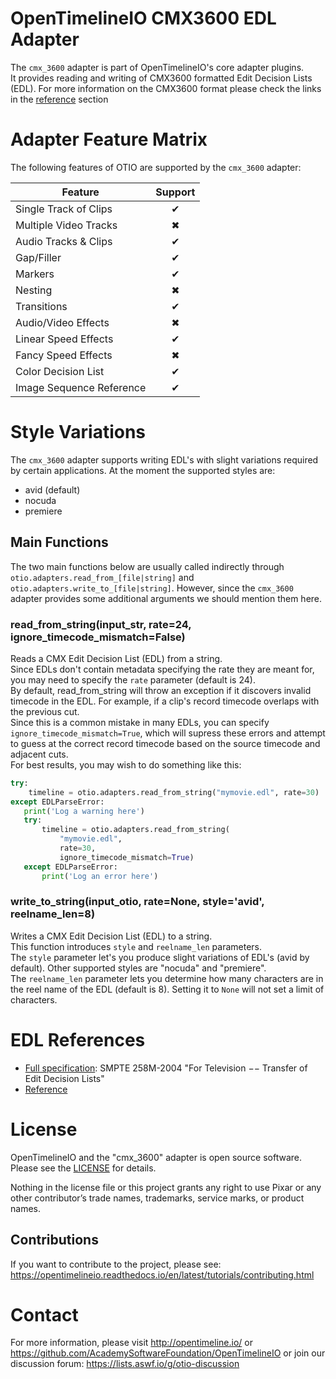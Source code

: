 # OpenTimelineIO CMX3600 EDL Adapter

The `cmx_3600` adapter is part of OpenTimelineIO's core adapter plugins.  
It provides reading and writing of CMX3600 formatted Edit Decision Lists (EDL). 
For more information on the CMX3600 format please check the links in the 
[reference](edl-references) section 

# Adapter Feature Matrix

The following features of OTIO are supported by the `cmx_3600` adapter:

|Feature                  | Support |
|-------------------------|:-------:|
|Single Track of Clips    | ✔       |
|Multiple Video Tracks    | ✖       |
|Audio Tracks & Clips     | ✔       |
|Gap/Filler               | ✔       |
|Markers                  | ✔       |
|Nesting                  | ✖       |
|Transitions              | ✔       |
|Audio/Video Effects      | ✖       |
|Linear Speed Effects     | ✔       |
|Fancy Speed Effects      | ✖       |
|Color Decision List      | ✔       |
|Image Sequence Reference | ✔       |


# Style Variations
The `cmx_3600` adapter supports writing EDL's with slight variations required by 
certain applications. At the moment the supported styles are:
* avid (default)
* nocuda
* premiere


## Main Functions
The two main functions below are usually called indirectly through 
`otio.adapters.read_from_[file|string]` and `otio.adapters.write_to_[file|string]`.
However, since the `cmx_3600` adapter provides some additional arguments we 
should mention them here.

### read_from_string(input_str, rate=24, ignore_timecode_mismatch=False)

Reads a CMX Edit Decision List (EDL) from a string.  
Since EDLs don't contain metadata specifying the rate they are meant
for, you may need to specify the `rate` parameter (default is 24).  
By default, read_from_string will throw an exception if it discovers
invalid timecode in the EDL. For example, if a clip's record timecode
overlaps with the previous cut.  
Since this is a common mistake in many EDLs, you can specify 
`ignore_timecode_mismatch=True`, which will
supress these errors and attempt to guess at the correct record
timecode based on the source timecode and adjacent cuts.  
For best results, you may wish to do something like this:

``` python
try:
    timeline = otio.adapters.read_from_string("mymovie.edl", rate=30)
except EDLParseError:
   print('Log a warning here')
   try:
       timeline = otio.adapters.read_from_string(
           "mymovie.edl",
           rate=30,
           ignore_timecode_mismatch=True)
   except EDLParseError:
       print('Log an error here')
```

### write_to_string(input_otio, rate=None, style='avid', reelname_len=8)

Writes a CMX Edit Decision List (EDL) to a string.  
This function introduces `style` and `reelname_len` parameters.  
The `style` parameter let's you produce slight variations of EDL's 
(avid by default). Other supported styles are "nocuda" and "premiere".  
The `reelname_len` parameter lets you determine how many characters are in the 
reel name of the EDL (default is 8). Setting it to `None` will not set a limit 
of characters.


# EDL References

- [Full specification](http://xmil.biz/EDL-X/CMX3600.pdf): SMPTE 258M-2004 "For Television −− Transfer of Edit Decision Lists"
- [Reference](https://prohelp.apple.com/finalcutpro_help-r01/English/en/finalcutpro/usermanual/chapter_96_section_0.html)


# License
OpenTimelineIO and the "cmx_3600" adapter is open source software. Please see the [LICENSE](LICENSE) 
for details.

Nothing in the license file or this project grants any right to use Pixar or any other contributor’s trade names, trademarks, service marks, or product names.


## Contributions

If you want to contribute to the project, 
please see: https://opentimelineio.readthedocs.io/en/latest/tutorials/contributing.html


# Contact

For more information, please visit http://opentimeline.io/
or https://github.com/AcademySoftwareFoundation/OpenTimelineIO
or join our discussion forum: https://lists.aswf.io/g/otio-discussion
